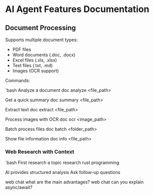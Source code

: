 # AI Agent Features Documentation

##  Document Processing
Supports multiple document types:
- PDF files
- Word documents (.doc, .docx)
- Excel files (.xls, .xlsx)
- Text files (.txt, .md)
- Images (OCR support)

Commands:

`bash
Analyze a document
doc analyze <file_path>

Get a quick summary
doc summary <file_path>

Extract text
doc extract <file_path>

Process images with OCR
doc ocr <image_path>

Batch process files
doc batch <folder_path>

Show file information
doc info <file_path>


### Web Research with Context
`bash
First research a topic
research rust programming

AI provides structured analysis
Ask follow-up questions

web chat what are the main advantages?
web chat can you explain async/await?

